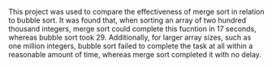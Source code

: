 This project was used to compare the effectiveness of merge sort in relation to bubble sort. 
It was found that, when sorting an array of two hundred thousand integers, merge sort could complete this fucntion in 17 seconds, whereas bubble sort took 29. 
Additionally, for larger array sizes, such as one million integers, bubble sort failed to complete the task at all within a reasonable amount of time, whereas merge sort completed it with no delay. 
